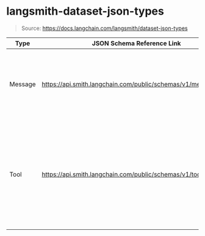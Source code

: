 # langsmith-dataset-json-types

> Source: https://docs.langchain.com/langsmith/dataset-json-types

| Type | JSON Schema Reference Link | Usage |
|---|---|---|
| Message | https://api.smith.langchain.com/public/schemas/v1/message.json | Represents messages sent to a chat model, following the OpenAI standard format. |
| Tool | https://api.smith.langchain.com/public/schemas/v1/tooldef.json | Tool definitions available to chat models for function calling, defined in OpenAI’s JSON Schema inspired function format. |